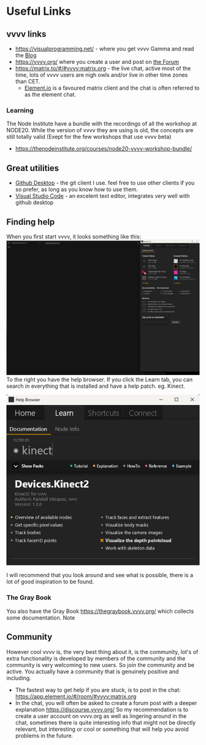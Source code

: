 # Useful Links

## vvvv links
- https://visualprogramming.net/ - where you get vvvv Gamma and read the [Blog](https://visualprogramming.net/blog/)
- https://vvvv.org/ where you create a user and post on [the Forum](https://discourse.vvvv.org/)
- https://matrix.to/#/#vvvv:matrix.org - the live chat, active most of the time, lots of vvvv users are nigh owls and/or live in other time zones than CET.
    - [Element.io](https://element.io/download) is a favoured matrix client and the chat is often referred to as the element chat.

### Learning
The Node Institute have a bundle with the recordings of all the workshop at NODE20. While the version of vvvv they are using is old, the concepts are still totally valid (Exept for the few workshops that use vvvv beta)
- https://thenodeinstitute.org/courses/node20-vvvv-workshop-bundle/

## Great utilities
- [Github Desktop](https://desktop.github.com/) - the git client I use. feel free to use other clients if you so prefer, as long as you know how to use them.
- [Visual Studio Code](https://code.visualstudio.com/) - an excelent text editor, integrates very well with github desktop

## Finding help

When you first start vvvv, it looks something like this:
![Alt text](/img/GammaStart.png)
To the right you have the help browser.
If you click the Learn tab, you can search in everything that is installed and have a help patch. eg. Kinect.

![Alt text](/img/LearnKinect.png)

I will recommend that you look around and see what is possible, there is a lot of good inspiration to be found.
### The Gray Book
You also have the Gray Book https://thegraybook.vvvv.org/ which collects some documentation.
Note

## Community
However cool vvvv is, the very best thing about it, is the community, lot's of extra functionality is developed by members of the community and the community is very welcoming to new users.
So join the community and be active. You actually have a community that is genuinely positive and including.
- The fastest way to get help if you are stuck, is to post in the chat: https://app.element.io/#/room/#vvvv:matrix.org
- In the chat, you will often be asked to create a forum post with a deeper explanation https://discourse.vvvv.org/
So my recommendation is to create a user account on vvvv.org as well as lingering around in the chat, sometimes there is quite interesting info that might not be directly relevant, but interesting or cool or something that will help you avoid problems in the future.